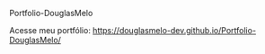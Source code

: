 Portfolio-DouglasMelo
 
 
 Acesse meu portfólio: https://douglasmelo-dev.github.io/Portfolio-DouglasMelo/
